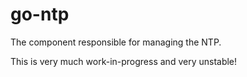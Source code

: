 # go-ntp
The component responsible for managing the NTP.

This is very much work-in-progress and very unstable!
